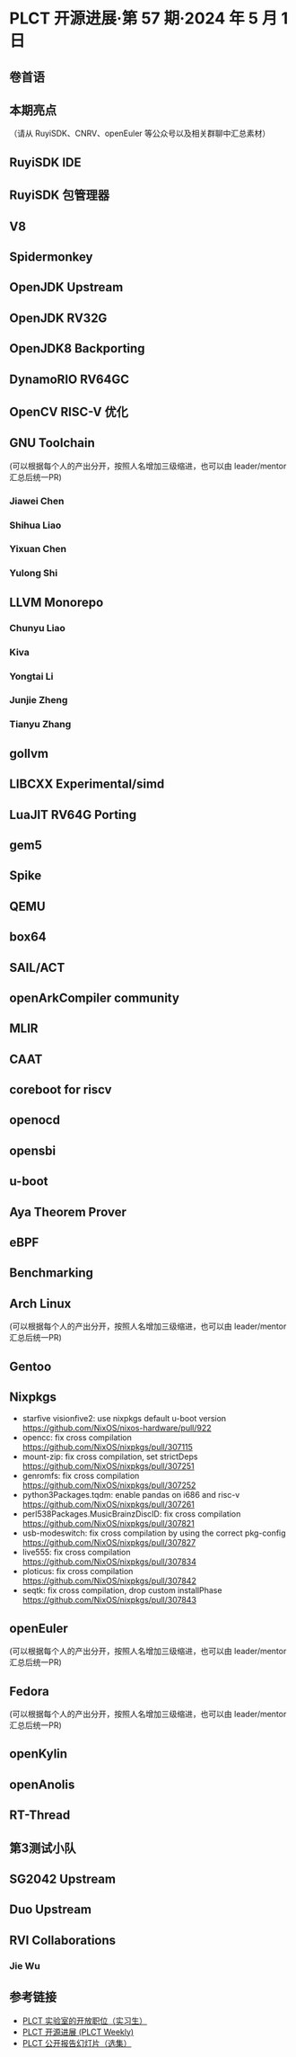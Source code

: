 # PLCT 开源进展·第 57 期·2024 年 5 月 1 日

## 卷首语


## 本期亮点

（请从 RuyiSDK、CNRV、openEuler 等公众号以及相关群聊中汇总素材）

## RuyiSDK IDE

## RuyiSDK 包管理器

## V8

## Spidermonkey

## OpenJDK Upstream

## OpenJDK RV32G

## OpenJDK8 Backporting

## DynamoRIO RV64GC

## OpenCV RISC-V 优化

## GNU Toolchain

(可以根据每个人的产出分开，按照人名增加三级缩进，也可以由 leader/mentor 汇总后统一PR)

### Jiawei Chen

### Shihua Liao

### Yixuan Chen

### Yulong Shi

## LLVM Monorepo

### Chunyu Liao

### Kiva

### Yongtai Li

### Junjie Zheng

### Tianyu Zhang

## gollvm

## LIBCXX Experimental/simd

## LuaJIT RV64G Porting

## gem5

## Spike

## QEMU

## box64

## SAIL/ACT

## openArkCompiler community

## MLIR

## CAAT

## coreboot for riscv

## openocd

## opensbi

## u-boot

## Aya Theorem Prover

## eBPF

## Benchmarking

## Arch Linux

(可以根据每个人的产出分开，按照人名增加三级缩进，也可以由 leader/mentor 汇总后统一PR)

## Gentoo

## Nixpkgs
- starfive visionfive2: use nixpkgs default u-boot version https://github.com/NixOS/nixos-hardware/pull/922
- opencc: fix cross compilation https://github.com/NixOS/nixpkgs/pull/307115
- mount-zip: fix cross compilation, set strictDeps https://github.com/NixOS/nixpkgs/pull/307251
- genromfs: fix cross compilation https://github.com/NixOS/nixpkgs/pull/307252
- python3Packages.tqdm: enable pandas on i686 and risc-v https://github.com/NixOS/nixpkgs/pull/307261
- perl538Packages.MusicBrainzDiscID: fix cross compilation https://github.com/NixOS/nixpkgs/pull/307821
- usb-modeswitch: fix cross compilation by using the correct pkg-config https://github.com/NixOS/nixpkgs/pull/307827
- live555: fix cross compilation https://github.com/NixOS/nixpkgs/pull/307834
- ploticus: fix cross compilation https://github.com/NixOS/nixpkgs/pull/307842
- seqtk: fix cross compilation, drop custom installPhase https://github.com/NixOS/nixpkgs/pull/307843

## openEuler

(可以根据每个人的产出分开，按照人名增加三级缩进，也可以由 leader/mentor 汇总后统一PR)

## Fedora

(可以根据每个人的产出分开，按照人名增加三级缩进，也可以由 leader/mentor 汇总后统一PR)

## openKylin

## openAnolis

## RT-Thread

## 第3测试小队

## SG2042 Upstream

## Duo Upstream

## RVI Collaborations

### Jie Wu

## 参考链接

- [PLCT 实验室的开放职位（实习生）](https://github.com/plctlab/weloveinterns/blob/master/open-internships.md)
- [PLCT 开源进展 (PLCT Weekly)](https://github.com/plctlab/PLCT-Weekly)
- [PLCT 公开报告幻灯片（选集）](https://github.com/plctlab/PLCT-Open-Reports)
